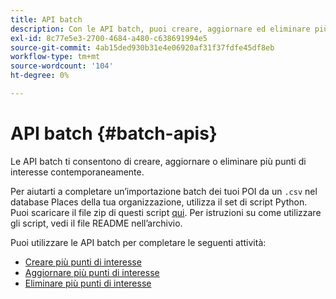 ```yaml
---
title: API batch
description: Con le API batch, puoi creare, aggiornare ed eliminare più POI.
exl-id: 8c77e5e3-2700-4684-a480-c638691994e5
source-git-commit: 4ab15ded930b31e4e06920af31f37fdfe45df8eb
workflow-type: tm+mt
source-wordcount: '104'
ht-degree: 0%

---
```


# API batch {#batch-apis}

Le API batch ti consentono di creare, aggiornare o eliminare più punti di interesse contemporaneamente.

Per aiutarti a completare un’importazione batch dei tuoi POI da un `.csv` nel database Places della tua organizzazione, utilizza il set di script Python. Puoi scaricare il file zip di questi script [qui](https://github.com/adobe/places-scripts). Per istruzioni su come utilizzare gli script, vedi il file README nell’archivio.

Puoi utilizzare le API batch per completare le seguenti attività:

* [Creare più punti di interesse](/help/web-service-api/api-usage/manage-pois/batch-apis/create-multiple-pois.md)
* [Aggiornare più punti di interesse](/help/web-service-api/api-usage/manage-pois/batch-apis/update-multiple-pois.md)
* [Eliminare più punti di interesse](/help/web-service-api/api-usage/manage-pois/batch-apis/delete-multiple-pois.md)
